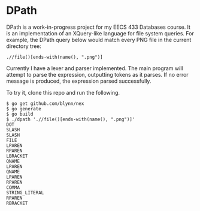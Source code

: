DPath
=====

DPath is a work-in-progress project for my EECS 433 Databases course. It is an
implementation of an XQuery-like language for file system queries. For example,
the DPath query below would match every PNG file in the current directory tree:

```
.//file()[ends-with(name(), ".png")]
```

Currently I have a lexer and parser implemented. The main program will attempt
to parse the expression, outputting tokens as it parses. If no error message is
produced, the expression parsed successfully.

To try it, clone this repo and run the following.

```
$ go get github.com/blynn/nex
$ go generate
$ go build
$ ./dpath './/file()[ends-with(name(), ".png")]'
DOT
SLASH
SLASH
FILE
LPAREN
RPAREN
LBRACKET
QNAME
LPAREN
QNAME
LPAREN
RPAREN
COMMA
STRING_LITERAL
RPAREN
RBRACKET
```
